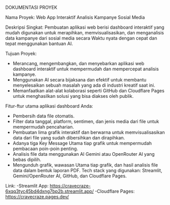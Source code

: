 DOKUMENTASI PROYEK

Nama Proyek: Web App Interaktif Analisis Kampanye Sosial Media

Deskripsi Singkat: Pembuatan aplikasi web berisi dashboard interaktif yang mudah digunakan untuk merapihkan, memvisualisasikan, dan menganalisis data kampanye dari sosial media secara Waktu nyata dengan cepat dan tepat menggunakan bantuan AI.

Tujuan Proyek: 
- Merancang, mengembangkan, dan menyebarkan aplikasi web dashboard interaktif untuk mempermudah dan mempercepat analisis kampanye. 
- Menggunakan AI secara bijaksana dan efektif untuk membantu menyelesaikan sebuah masalah yang ada di industri kreatif saat ini. 
- Memanfaatkan alat-alat kolaborasi seperti GitHub dan Cloudflare Pages untuk menghasilkan solusi yang bisa diakses oleh publik.

Fitur-ftur utama aplikasi dashboard Anda: 
- Pembersih data file otomatis. 
- Filter data tanggal, platform, sentimen, dan jenis media dari file untuk mempermudah pencaharian. 
- Pembuatan lima grafik interaktif dan berwarna untuk memvisualisasikan data dari file yang sudah dibersihkan dan dirapihkan. 
- Adanya tiga Key Message Utama tiap grafik untuk mempermudah pembacaan poin-poin penting. 
- Analisis file data menggunakan AI Gemini atau OpenRouter AI yang bebas dipilih. 
- Mengunduh grafik, wawasan Utama tiap grafik, dan hasil analisis file data dalam bentuk laporan PDF. 
Tech stack yang digunakan: Streamlit, Gemini/OpenRouter AI, GitHub, dan Cloudflare Pages.

Link: 
-Streamlit App: https://cravecraze-6xqq3tyc45bd4dxng7bp2b.streamlit.app/
-Cloudflare Pages: https://cravecraze.pages.dev/
